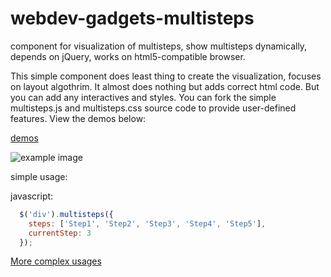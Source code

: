 # webdev-gadgets-multisteps

component for visualization of multisteps, show multisteps dynamically, depends on jQuery, works on html5-compatible browser.

This simple component does least thing to create the visualization, focuses on layout algothrim. It almost does nothing but adds correct html code. But you can add any interactives and styles. You can fork the simple multisteps.js and multisteps.css source code to provide user-defined features. View the demos below:

[demos](https://cdn.rawgit.com/jdk137/webdev-gadgets-multisteps/master/index.html)

![example image](https://raw.githubusercontent.com/jdk137/webdev-gadgets-multisteps/master/multisteps.png)

simple usage:

javascript:
``` js
  $('div').multisteps({
    steps: ['Step1', 'Step2', 'Step3', 'Step4', 'Step5'],
    currentStep: 3
  });
```

[More complex usages](https://cdn.rawgit.com/jdk137/webdev-gadgets-multisteps/master/index.html)



